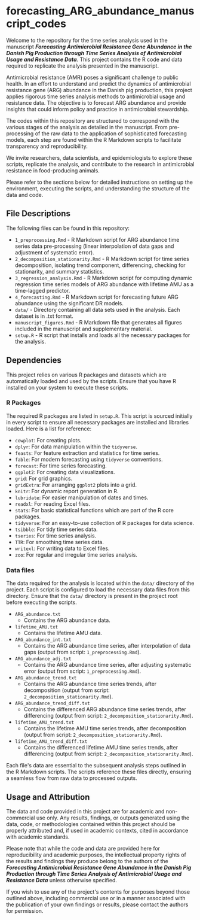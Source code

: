# forecasting_ARG_abundance_manuscript_codes

Welcome to the repository for the time series analysis used in the manuscript ***Forecasting Antimicrobial Resistance Gene Abundance in the Danish Pig Production through Time Series Analysis of Antimicrobial Usage and Resistance Data***. This project contains the R code and data required to replicate the analysis presented in the manuscript.

Antimicrobial resistance (AMR) poses a significant challenge to public health. In an effort to understand and predict the dynamics of antimicrobial resistance gene (ARG) abundance in the Danish pig production, this project applies rigorous time series analysis methods to antimicrobial usage and resistance data. The objective is to forecast ARG abundance and provide insights that could inform policy and practice in antimicrobial stewardship.

The codes within this repository are structured to correspond with the various stages of the analysis as detailed in the manuscript. From pre-processing of the raw data to the application of sophisticated forecasting models, each step are found within the R Markdown scripts to facilitate transparency and reproducibility.

We invite researchers, data scientists, and epidemiologists to explore these scripts, replicate the analysis, and contribute to the research in antimicrobial resistance in food-producing animals.

Please refer to the sections below for detailed instructions on setting up the environment, executing the scripts, and understanding the structure of the data and code.

## File Descriptions

The following files can be found in this repository:

-   `1_preprocessing.Rmd` - R Markdown script for ARG abundance time series data pre-processing (linear interpolation of data gaps and adjustment of systematic error).
-   `2_decomposition_stationarity.Rmd` - R Markdown script for time series decomposition, isolating trend component, differencing, checking for stationarity, and summary statistics.
-   `3_regression_analysis.Rmd` - R Markdown script for computing dynamic regression time series models of ARG abundance with lifetime AMU as a time-lagged predictor.
-   `4_forecasting.Rmd` - R Markdown script for forecasting future ARG abundance using the significant DR models.
-   `data/` - Directory containing all data sets used in the analysis. Each dataset is in .txt format.
-   `manuscript_figures.Rmd` - R Markdown file that generates all figures included in the manuscript and supplementary material.
-   `setup.R` - R script that installs and loads all the necessary packages for the analysis.

## Dependencies

This project relies on various R packages and datasets which are automatically loaded and used by the scripts. Ensure that you have R installed on your system to execute these scripts.

### R Packages

The required R packages are listed in `setup.R`. This script is sourced initially in every script to ensure all necessary packages are installed and libraries loaded. Here is a list for reference:

-   `cowplot`: For creating plots.
-   `dplyr`: For data manipulation within the `tidyverse`.
-   `feasts`: For feature extraction and statistics for time series.
-   `fable`: For modern forecasting using `tidyverse` conventions.
-   `forecast`: For time series forecasting.
-   `ggplot2`: For creating data visualizations.
-   `grid`: For grid graphics.
-   `gridExtra`: For arranging `ggplot2` plots into a grid.
-   `knitr`: For dynamic report generation in R.
-   `lubridate`: For easier manipulation of dates and times.
-   `readxl`: For reading Excel files.
-   `stats`: For basic statistical functions which are part of the R core packages.
-   `tidyverse`: For an easy-to-use collection of R packages for data science.
-   `tsibble`: For tidy time series data.
-   `tseries`: For time series analysis.
-   `TTR`: For smoothing time series data.
-   `writexl`: For writing data to Excel files.
-   `zoo`: For regular and irregular time series analysis.

### Data files

The data required for the analysis is located within the `data/` directory of the project. Each script is configured to load the necessary data files from this directory. Ensure that the `data/` directory is present in the project root before executing the scripts.

-   `ARG_abundance.txt`
    -   Contains the ARG abundance data.
-   `lifetime_AMU.txt`
    -   Contains the lifetime AMU data.
-   `ARG_abundance_int.txt`
    -   Contains the ARG abundance time series, after interpolation of data gaps (output from script: `1_preprocessing.Rmd`).
-   `ARG_abundance_adj.txt`
    -   Contains the ARG abundance time series, after adjusting systematic error (output from script: `1_preprocessing.Rmd`).
-   `ARG_abundance_trend.txt`
    -   Contains the ARG abundance time series trends, after decomposition (output from script: `2_decomposition_stationarity.Rmd`).
-   `ARG_abundance_trend_diff.txt`
    -   Contains the differenced ARG abundance time series trends, after differencing (output from script: `2_decomposition_stationarity.Rmd`).
-   `lifetime_AMU_trend.txt`
    -   Contains the lifetime AMU time series trends, after decomposition (output from script: `2_decomposition_stationarity.Rmd`).
-   `lifetime_AMU_trend_diff.txt`
    -   Contains the differenced lifetime AMU time series trends, after differencing (output from script: `2_decomposition_stationarity.Rmd`).

Each file's data are essential to the subsequent analysis steps outlined in the R Markdown scripts. The scripts reference these files directly, ensuring a seamless flow from raw data to processed outputs.

## Usage and Attribution

The data and code provided in this project are for academic and non-commercial use only. Any results, findings, or outputs generated using the data, code, or methodologies contained within this project should be properly attributed and, if used in academic contexts, cited in accordance with academic standards.

Please note that while the code and data are provided here for reproducibility and academic purposes, the intellectual property rights of the results and findings they produce belong to the authors of the ***Forecasting Antimicrobial Resistance Gene Abundance in the Danish Pig Production through Time Series Analysis of Antimicrobial Usage and Resistance Data*** unless otherwise specified.

If you wish to use any of the project's contents for purposes beyond those outlined above, including commercial use or in a manner associated with the publication of your own findings or results, please contact the authors for permission.
